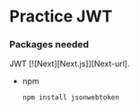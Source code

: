 # Practice JWT

### Packages needed
JWT [![Next][Next.js]][Next-url].
* npm
  ```sh
  npm install jsonwebtoken
  ```

